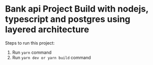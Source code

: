 # Bank api Project Build with nodejs, typescript and postgres using layered architecture

Steps to run this project:

1. Run `yarn` command
2. Run `yarn dev or yarn build` command
